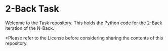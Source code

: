 # 2-Back Task
Welcome to the Task repository. This holds the Python code for the 2-Back iteration of the N-Back.


*Please refer to the License before considering sharing the contents of this repository. 